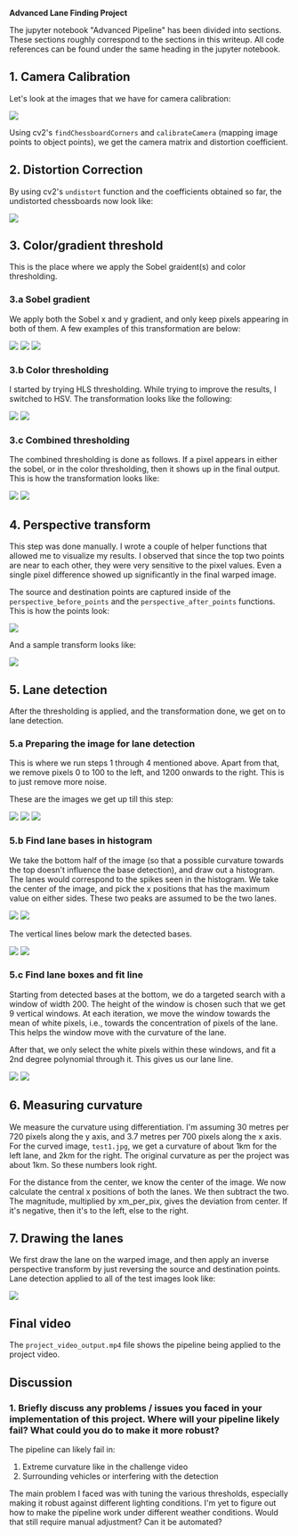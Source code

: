 **Advanced Lane Finding Project**

The jupyter notebook "Advanced Pipeline" has been divided into sections. These sections roughly correspond to the sections in this writeup. All code references can be found under the same heading in the jupyter notebook.

## 1. Camera Calibration

Let's look at the images that we have for camera calibration:

![](output_images/distorted_images.jpg)

Using cv2's `findChessboardCorners` and `calibrateCamera` (mapping image points to object points), we get the camera matrix and distortion coefficient.

## 2. Distortion Correction

By using cv2's `undistort` function and the coefficients obtained so far, the undistorted chessboards now look like:

![](output_images/undistorted_images.jpg)

## 3. Color/gradient threshold

This is the place where we apply the Sobel graident(s) and color thresholding.

### 3.a Sobel gradient

We apply both the Sobel x and y gradient, and only keep pixels appearing in both of them. A few examples of this transformation are below:

![](output_images/sobel1.jpg)
![](output_images/sobel2.jpg)
![](output_images/sobel3.jpg)

### 3.b Color thresholding

I started by trying HLS thresholding. While trying to improve the results, I switched to HSV. The transformation looks like the following:

![](output_images/hsv1.jpg)
![](output_images/hsv2.jpg)

### 3.c Combined thresholding

The combined thresholding is done as follows. If a pixel appears in either the sobel, or in the color thresholding, then it shows up in the final output. This is how the transformation looks like:

![](output_images/combined1.jpg)
![](output_images/combined2.jpg)

## 4. Perspective transform

This step was done manually. I wrote a couple of helper functions that allowed me to visualize my results. I observed that since the top two points are near to each other, they were very sensitive to the pixel values. Even a single pixel difference showed up significantly in the final warped image.

The source and destination points are captured inside of the `perspective_before_points` and the `perspective_after_points` functions. This is how the points look:

![](output_images/perspective_points.jpg)

And a sample transform looks like:

![](output_images/perspective1.jpg)

## 5. Lane detection

After the thresholding is applied, and the transformation done, we get on to lane detection.

### 5.a Preparing the image for lane detection

This is where we run steps 1 through 4 mentioned above. Apart from that, we remove pixels 0 to 100 to the left, and 1200 onwards to the right. This is to just remove more noise.

These are the images we get up till this step:

![](output_images/pipeline_stage1a.jpg)
![](output_images/pipeline_stage1b.jpg)
![](output_images/pipeline_stage1c.jpg)

### 5.b Find lane bases in histogram

We take the bottom half of the image (so that a possible curvature towards the top doesn't influence the base detection), and draw out a histogram. The lanes would correspond to the spikes seen in the histogram. We take the center of the image, and pick the x positions that has the maximum value on either sides. These two peaks are assumed to be the two lanes.

![](output_images/straight_lines2_hist.jpg)
![](output_images/problematic2_hist.jpg)

The vertical lines below mark the detected bases.

![](output_images/straight_lines2_base.jpg)
![](output_images/problematic4_base.jpg)

### 5.c Find lane boxes and fit line

Starting from detected bases at the bottom, we do a targeted search with a window of width 200. The height of the window is chosen such that we get 9 vertical windows. At each iteration, we move the window towards the mean of white pixels, i.e., towards the concentration of pixels of the lane. This helps the window move with the curvature of the lane.

After that, we only select the white pixels within these windows, and fit a 2nd degree polynomial through it. This gives us our lane line.

![](output_images/straight_lines1_lane.jpg)
![](output_images/problematic3_lane.jpg)

## 6. Measuring curvature

We measure the curvature using differentiation. I'm assuming 30 metres per 720 pixels along the y axis, and 3.7 metres per 700 pixels along the x axis. For the curved image, `test1.jpg`, we get a curvature of about 1km for the left lane, and 2km for the right. The original curvature as per the project was about 1km. So these numbers look right.

For the distance from the center, we know the center of the image. We now calculate the central x positions of both the lanes. We then subtract the two. The magnitude, multiplied by xm_per_pix, gives the deviation from center. If it's negative, then it's to the left, else to the right.

## 7. Drawing the lanes

We first draw the lane on the warped image, and then apply an inverse perspective transform by just reversing the source and destination points. Lane detection applied to all of the test images look like:

![](output_images/test_output.jpg)

## Final video

The `project_video_output.mp4` file shows the pipeline being applied to the project video.

## Discussion

### 1. Briefly discuss any problems / issues you faced in your implementation of this project.  Where will your pipeline likely fail?  What could you do to make it more robust?

The pipeline can likely fail in:
1. Extreme curvature like in the challenge video
2. Surrounding vehicles or interfering with the detection

The main problem I faced was with tuning the various thresholds, especially making it robust against different lighting conditions. I'm yet to figure out how to make the pipeline work under different weather conditions. Would that still require manual adjustment? Can it be automated?
